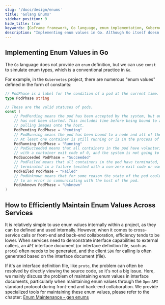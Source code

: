 ```yaml
---
slug: '/docs/design/enums'
title: 'Golang Enums'
sidebar_position: 9
hide_title: true
keywords: [GoFrame framework, Go language, enum implementation, Kubernetes enum, Go constants, cross-service enum, OpenAPI enum, enumeration in Go, API development, SDK generation]
description: "Implementing enum values in Go. Although Go itself doesn't support enum definition, it can simulate enum types using const. This method is widely used in Kubernetes projects. Additionally, this article explores how to efficiently maintain enum values in cross-service calls and front-end and back-end collaboration, providing methods using OpenAPI standard protocols and related tools."
---
```


## Implementing Enum Values in Go

The `Go` language does not provide an `enum` definition, but we can use `const` to simulate enum types, which is a conventional practice in `Go`.

For example, in the `Kubernetes` project, there are numerous "enum values" defined in the form of constants:

```go
// PodPhase is a label for the condition of a pod at the current time.
type PodPhase string

// These are the valid statuses of pods.
const (
    // PodPending means the pod has been accepted by the system, but one or more of the containers
    // has not been started. This includes time before being bound to a node, as well as time spent
    // pulling images onto the host.
    PodPending PodPhase = "Pending"
    // PodRunning means the pod has been bound to a node and all of the containers have been started.
    // At least one container is still running or is in the process of being restarted.
    PodRunning PodPhase = "Running"
    // PodSucceeded means that all containers in the pod have voluntarily terminated
    // with a container exit code of 0, and the system is not going to restart any of these containers.
    PodSucceeded PodPhase = "Succeeded"
    // PodFailed means that all containers in the pod have terminated, and at least one container has
    // terminated in a failure (exited with a non-zero exit code or was stopped by the system).
    PodFailed PodPhase = "Failed"
    // PodUnknown means that for some reason the state of the pod could not be obtained, typically due
    // to an error in communicating with the host of the pod.
    PodUnknown PodPhase = "Unknown"
)
```

## How to Efficiently Maintain Enum Values Across Services

It is relatively simple to use enum values internally within a project, as they can be defined and used internally. However, when it comes to cross-service calls or front-end and back-end collaboration, efficiency tends to be lower. When services need to demonstrate interface capabilities to external callers, an `API` interface document (or interface definition file, such as `proto`) often needs to be generated, and the client `SDK` for calling is often generated based on the interface document (file).

If it's an interface definition file, like `proto`, the problem can often be resolved by directly viewing the source code, so it's not a big issue. Here, we mainly discuss the problem of maintaining enum values in interface documents, particularly when maintaining enum values through the `OpenAPI` standard protocol during front-end and back-end collaboration. We provide specialized tools for maintaining these enum values, please refer to the chapter: [Enum Maintenance - gen enums](../开发工具/代码生成-gen/枚举维护-gen%20enums.md)